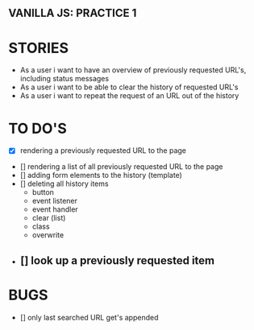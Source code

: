 ## VANILLA JS: PRACTICE 1

# STORIES

- As a user i want to have an overview of previously requested URL's, including status messages
- As a user i want to be able to clear the history of requested URL's
- As a user i want to repeat the request of an URL out of the history

# TO DO'S

- [x] rendering a previously requested URL to the page
- [] rendering a list of all previously requested URL to the page
- [] adding form elements to the history (template)
- [] deleting all history items
  - button
  - event listener
  - event handler
  - clear (list)
  - class
  - overwrite
- [] look up a previously requested item
  -

# BUGS

- [] only last searched URL get's appended
